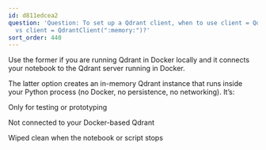 ```yaml
---
id: d811edcea2
question: 'Question: To set up a Qdrant client, when to use client = QdrantClient("[localhost:6333](http://localhost:6333)")
  vs client = QdrantClient(":memory:")?'
sort_order: 440
---
```


Use the former if you are running Qdrant in Docker locally and it connects your notebook to the Qdrant server running in Docker.

The latter option creates an in-memory Qdrant instance that runs inside your Python process (no Docker, no persistence, no networking). It’s:

Only for testing or prototyping

Not connected to your Docker-based Qdrant

Wiped clean when the notebook or script stops

